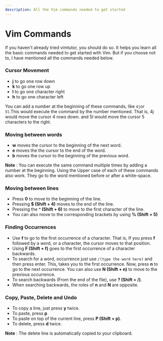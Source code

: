 ```yaml
---
description: All the Vim commands needed to get started
---
```


# Vim Commands

If you haven't already tried vimtutor, you should do so. It helps you learn all the basic commands needed to get started with Vim. But if you choose not to, I have mentioned all the commands needed below. 

### Cursor Movement

* **j** to go one row down 
* **k** to go one row up 
* **l** to go one character right
* **h** to go one character left

You can add a number at the beginning of these commands, like `4j`or `5l`.This would execute the command by the number mentioned. That is, 4j would move the cursor 4 rows down. and 5l would move the cursor 5 characters to the right.

### Moving between words

* **w** moves the cursor to the beginning of the next word.
* **e** moves the the cursor to the end of the word.
* **b** moves the cursor to the beginning of the previous word.

**Note** : You can execute the same command multiple times by adding a number at the beginning. Using the Upper case of each of these commands also work. They go to the word mentioned before or after a white-space.  

### Moving between lines

* Press **0** to move to the beginning of the line.
* Pressing **$ \(Shift + 4\)** moves to the end of the line.
* Pressing the  **^ \(Shift + 6\)** to move to the first character of the line.
* You can also move to the corresponding brackets by using **% \(Shift + 5\)**

### Finding Occurrences

* Use **f** to go to the first occurrence of a character. That is, If you press **f**   followed by a word, or a character, the cursor moves to that position.
* Using **F \(Shift + f\)** goes to the first occurrence of a character backwards. 
* To search for a word, occurrence just use `/(type the word here)` and then press enter. This, takes you to the first occurrence. Now, press **n** to go to the next occurrence. You can also use  **N \(Shift + n\)** to move to the previous occurrence. 
* To search backwards \(From the end of the file\), use **? \(Shift + /\)**.
* When searching backwards, the roles of **n** and **N** are opposite.

### Copy, Paste, Delete and Undo

* To copy a line, just press **y** twice. 
* To paste, press **p**
* To paste on top of the current line, press **P \(Shift + p\)**.
* To delete, press **d** twice. 

 **Note** : The delete line is automatically copied to your clipboard. 



